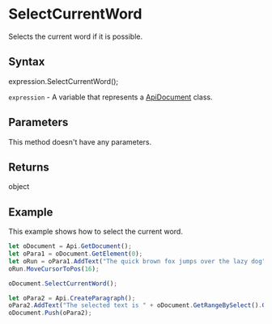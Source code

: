 # SelectCurrentWord

Selects the current word if it is possible.

## Syntax

expression.SelectCurrentWord();

`expression` - A variable that represents a [ApiDocument](../ApiDocument.md) class.

## Parameters

This method doesn't have any parameters.

## Returns

object

## Example

This example shows how to select the current word.

```javascript
let oDocument = Api.GetDocument();
let oPara1 = oDocument.GetElement(0);
let oRun = oPara1.AddText("The quick brown fox jumps over the lazy dog");
oRun.MoveCursorToPos(16);

oDocument.SelectCurrentWord();

let oPara2 = Api.CreateParagraph();
oPara2.AddText("The selected text is " + oDocument.GetRangeBySelect().GetText());
oDocument.Push(oPara2);

```

